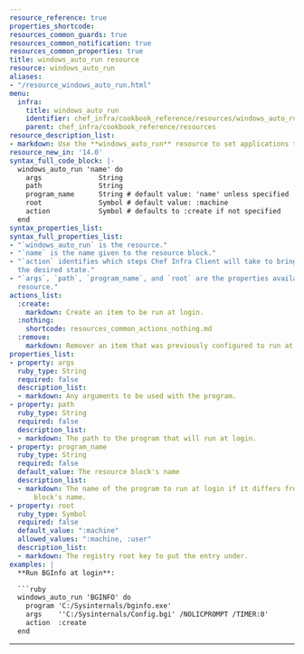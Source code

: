 ```yaml
---
resource_reference: true
properties_shortcode: 
resources_common_guards: true
resources_common_notification: true
resources_common_properties: true
title: windows_auto_run resource
resource: windows_auto_run
aliases:
- "/resource_windows_auto_run.html"
menu:
  infra:
    title: windows_auto_run
    identifier: chef_infra/cookbook_reference/resources/windows_auto_run windows_auto_run
    parent: chef_infra/cookbook_reference/resources
resource_description_list:
- markdown: Use the **windows_auto_run** resource to set applications to run at login.
resource_new_in: '14.0'
syntax_full_code_block: |-
  windows_auto_run 'name' do
    args              String
    path              String
    program_name      String # default value: 'name' unless specified
    root              Symbol # default value: :machine
    action            Symbol # defaults to :create if not specified
  end
syntax_properties_list: 
syntax_full_properties_list:
- "`windows_auto_run` is the resource."
- "`name` is the name given to the resource block."
- "`action` identifies which steps Chef Infra Client will take to bring the node into
  the desired state."
- "`args`, `path`, `program_name`, and `root` are the properties available to this
  resource."
actions_list:
  :create:
    markdown: Create an item to be run at login.
  :nothing:
    shortcode: resources_common_actions_nothing.md
  :remove:
    markdown: Remover an item that was previously configured to run at login.
properties_list:
- property: args
  ruby_type: String
  required: false
  description_list:
  - markdown: Any arguments to be used with the program.
- property: path
  ruby_type: String
  required: false
  description_list:
  - markdown: The path to the program that will run at login.
- property: program_name
  ruby_type: String
  required: false
  default_value: The resource block's name
  description_list:
  - markdown: The name of the program to run at login if it differs from the resource
      block's name.
- property: root
  ruby_type: Symbol
  required: false
  default_value: ":machine"
  allowed_values: ":machine, :user"
  description_list:
  - markdown: The registry root key to put the entry under.
examples: |
  **Run BGInfo at login**:

  ```ruby
  windows_auto_run 'BGINFO' do
    program 'C:/Sysinternals/bginfo.exe'
    args    ''C:/Sysinternals/Config.bgi' /NOLICPROMPT /TIMER:0'
    action  :create
  end
  ```
---
```

